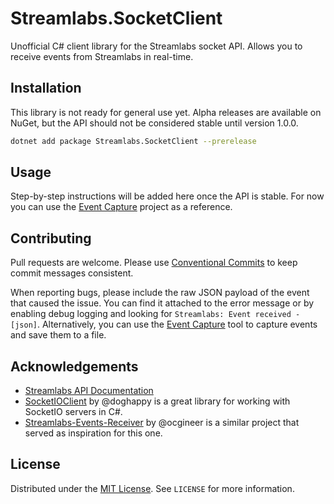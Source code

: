 # Streamlabs.SocketClient

Unofficial C# client library for the Streamlabs socket API. Allows you to receive events from Streamlabs in real-time.

## Installation

This library is not ready for general use yet. Alpha releases are available on NuGet, but the API should not be considered stable until version 1.0.0.

```bash
dotnet add package Streamlabs.SocketClient --prerelease
```

## Usage

Step-by-step instructions will be added here once the API is stable. For now you can use the
[Event Capture](https://github.com/meenzen/Streamlabs.SocketClient/tree/main/src/Streamlabs.EventCapture) project 
as a reference.

## Contributing

Pull requests are welcome. Please use [Conventional Commits](https://www.conventionalcommits.org/) to keep
commit messages consistent.

When reporting bugs, please include the raw JSON payload of the event that caused the issue. You can find it attached to
the error message or by enabling debug logging and looking for `Streamlabs: Event received - [json]`.
Alternatively, you can use the [Event Capture](https://github.com/meenzen/Streamlabs.SocketClient/tree/main/src/Streamlabs.EventCapture)
tool to capture events and save them to a file.

## Acknowledgements

- [Streamlabs API Documentation](https://dev.streamlabs.com/docs/socket-api)
- [SocketIOClient](https://github.com/doghappy/socket.io-client-csharp) by @doghappy is a great library for working with SocketIO servers in C#.
- [Streamlabs-Events-Receiver](https://github.com/ocgineer/Streamlabs-Events-Receiver) by @ocgineer is a similar project that served as inspiration for this one.

## License

Distributed under the [MIT License](https://choosealicense.com/licenses/mit/). See `LICENSE` for more information.